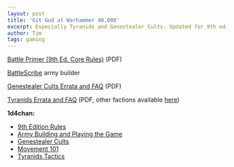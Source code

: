 ```yaml
---
layout: post
title: 'Git Gud at Warhammer 40,000'
excerpt: Especially Tyranids and Genestealer Cults. Updated for 9th edition!
author: Tim
tags: gaming
---
```


[Battle Primer (9th Ed. Core Rules)](../../../../../_ref/40k/ENG_40K9_Basic_Rules.pdf) (PDF)  

[BattleScribe](https://battlescribe.net/) army builder  

[Genestealer Cults Errata and FAQ](../../../../../_ref/40k/gs_cults_errata.pdf) (PDF)  

[Tyranids Errata and FAQ](../../../../../_ref/40k/warhammer_40000_tyranids_en.pdf) (PDF, other factions available [here](https://www.warhammer-community.com/faqs/#warhammer-40000))  

**1d4chan:**
* [9th Edition Rules](https://1d4chan.org/wiki/Warhammer_40,000_9th_Edition)
* [Army Building and Playing the Game](https://1d4chan.org/wiki/Warhammer_40,000/Tactics(8E))  
* [Genestealer Cults](https://1d4chan.org/wiki/Warhammer_40,000/Tactics/Genestealer_Cults(8E))  
* [Movement 101](https://1d4chan.org/wiki/Warhammer_40,000/Tactics/Movement_101(8E))  
* [Tyranids Tactics](https://1d4chan.org/wiki/Warhammer_40,000/Tactics/Tyranids(8E))  



